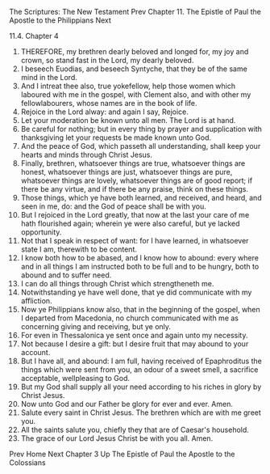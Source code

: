 The Scriptures: The New Testament
Prev
Chapter 11. The Epistle of Paul the Apostle to the Philippians
Next

11.4. Chapter 4
1. THEREFORE, my brethren dearly beloved and longed for, my joy and crown, so stand fast in the Lord, my dearly beloved.
2. I beseech Euodias, and beseech Syntyche, that they be of the same mind in the Lord.
3. And I intreat thee also, true yokefellow, help those women which laboured with me in the gospel, with Clement also, and with other my fellowlabourers, whose names are in the book of life.
4. Rejoice in the Lord alway: and again I say, Rejoice.
5. Let your moderation be known unto all men. The Lord is at hand.
6. Be careful for nothing; but in every thing by prayer and supplication with thanksgiving let your requests be made known unto God.
7. And the peace of God, which passeth all understanding, shall keep your hearts and minds through Christ Jesus.
8. Finally, brethren, whatsoever things are true, whatsoever things are honest, whatsoever things are just, whatsoever things are pure, whatsoever things are lovely, whatsoever things are of good report; if there be any virtue, and if there be any praise, think on these things.
9. Those things, which ye have both learned, and received, and heard, and seen in me, do: and the God of peace shall be with you.
10. But I rejoiced in the Lord greatly, that now at the last your care of me hath flourished again; wherein ye were also careful, but ye lacked opportunity.
11. Not that I speak in respect of want: for I have learned, in whatsoever state I am, therewith to be content.
12. I know both how to be abased, and I know how to abound: every where and in all things I am instructed both to be full and to be hungry, both to abound and to suffer need.
13. I can do all things through Christ which strengtheneth me.
14. Notwithstanding ye have well done, that ye did communicate with my affliction.
15. Now ye Philippians know also, that in the beginning of the gospel, when I departed from Macedonia, no church communicated with me as concerning giving and receiving, but ye only.
16. For even in Thessalonica ye sent once and again unto my necessity.
17. Not because I desire a gift: but I desire fruit that may abound to your account.
18. But I have all, and abound: I am full, having received of Epaphroditus the things which were sent from you, an odour of a sweet smell, a sacrifice acceptable, wellpleasing to God.
19. But my God shall supply all your need according to his riches in glory by Christ Jesus.
20. Now unto God and our Father be glory for ever and ever. Amen.
21. Salute every saint in Christ Jesus. The brethren which are with me greet you.
22. All the saints salute you, chiefly they that are of Caesar's household.
23. The grace of our Lord Jesus Christ be with you all. Amen.

Prev
Home
Next
Chapter 3
Up
The Epistle of Paul the Apostle to the Colossians

